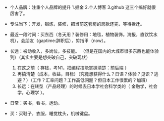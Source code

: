 

* 个人品牌：注重个人品牌的提升 1.掘金 2.个人博客 3.github  这三个搞好就很厉害了。

* 专注当下：开发，锻炼，装修，把当前这套房的房款还完，等待拆迁。

* 最近一段时间：买东西（冬天用？装修用：地毯，植物装饰，海报，直饮饮水机），会朋友（gaptime:辞职后），剪指甲（now）。

* 长远：被动收入，多岗位，多技能。
    （但是在国内的大城市很多东西也能体验到）（其实主要是想突破自己，突破现状）
    1. 在这之前（ 存钱，考N1，把编程技能掌握清楚：前后端 ）
    2. 再搞清楚（成本，收益，目标）（究竟想获得什么？日语？体验？见识？逃避？）（工作？汇率问题？工作高低问题？但日本工作很累的？加班）
    3. 长远：在转型（产品经理）的时候去日本学社会科学类的（ 金融学，社会学，心理学 ）。

* 日常：买书，看书，运动。

* 买：买鞋子，衣服，睡觉枕头，机械键盘。



